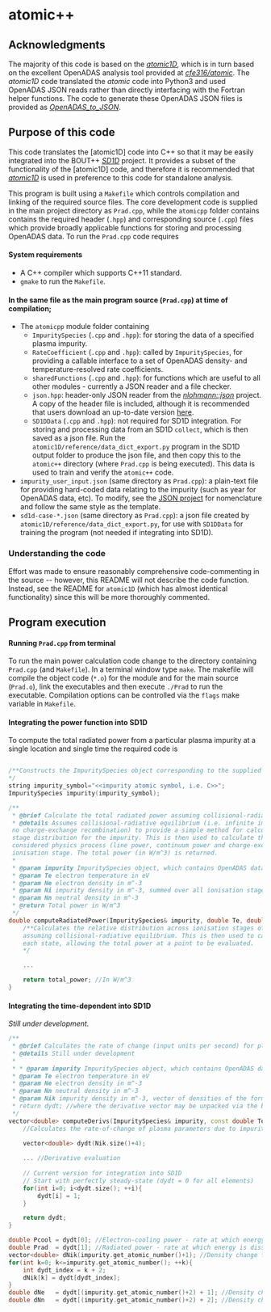 # atomic++
## Acknowledgments

The majority of this code is based on the [_atomic1D_](https://github.com/TBody/atomic1D), which is in turn based on the excellent OpenADAS analysis tool provided at [_cfe316/atomic_](https://github.com/cfe316/atomic). The _atomic1D_ code translated the _atomic_ code into Python3 and used OpenADAS JSON reads rather than directly interfacing with the Fortran helper functions. The code to generate these OpenADAS JSON files is provided as [_OpenADAS\_to\_JSON_](https://github.com/TBody/OpenADAS_to_JSON).

## Purpose of this code  

This code translates the [atomic1D] code into C++ so that it may be easily integrated into the BOUT++ [_SD1D_](https://github.com/boutproject/SD1D) project. It provides a subset of the functionality of the [atomic1D] code, and therefore it is recommended that [_atomic1D_](https://github.com/TBody/atomic1D) is used in preference to this code for standalone analysis.

This program is built using a `Makefile` which controls compilation and linking of the required source files. The core development code is supplied in the main project directory as `Prad.cpp`, while the `atomicpp` folder contains contains the required header (`.hpp`) and corresponding source (`.cpp`) files which provide broadly applicable functions for storing and processing OpenADAS data. To run the `Prad.cpp` code requires

#### System requirements  

* A C++ compiler which supports C++11 standard.
* `gmake` to run the `Makefile`.

#### In the same file as the main program source (`Prad.cpp`) at time of compilation;  

* The `atomicpp` module folder containing
    - `ImpuritySpecies` (`.cpp` and `.hpp`): for storing the data of a specified plasma impurity.
    - `RateCoefficient` (`.cpp` and `.hpp`): called by `ImpuritySpecies`, for providing a callable interface to a set of OpenADAS density- and temperature-resolved rate coefficients.
    - `sharedFunctions` (`.cpp` and `.hpp`): for functions which are useful to all other modules - currently a JSON reader and a file checker.
    - `json.hpp`: header-only JSON reader from the [_nlohmann::json_](https://github.com/nlohmann/json) project. A copy of the header file is included, although it is recommended that users download an up-to-date version [here](https://github.com/nlohmann/json/blob/develop/src/json.hpp).
    - `SD1DData` (`.cpp` and `.hpp`): not required for SD1D integration. For storing and processing data from an SD1D `collect`, which is then saved as a json file. Run the `atomic1D/reference/data_dict_export.py` program in the SD1D output folder to produce the json file, and then copy this to the `atomic++` directory (where `Prad.cpp` is being executed). This data is used to train and verify the `atomic++` code.
* `impurity_user_input.json` (same directory as `Prad.cpp`): a plain-text file for providing hard-coded data relating to the impurity (such as year for OpenADAS data, etc). To modify, see the [JSON project](http://www.json.org) for nomenclature and follow the same style as the template.
* `sd1d-case-*.json` (same directory as `Prad.cpp`): a json file created by `atomic1D/reference/data_dict_export.py`, for use with `SD1DData` for training the program (not needed if integrating into SD1D).

### Understanding the code  
Effort was made to ensure reasonably comprehensive code-commenting in the source -- however, this README will not describe the code function. Instead, see the README for `atomic1D` (which has almost identical functionality) since this will be more thoroughly commented.

## Program execution  

#### Running `Prad.cpp` from terminal  

To run the main power calculation code change to the directory containing `Prad.cpp` (and `Makefile`). In a terminal window type `make`. The makefile will compile the object code (`*.o`) for the module and for the main source (`Prad.o`), link the executables and then execute `./Prad` to run the executable. Compilation options can be controlled via the `flags` make variable in `Makefile`.

#### Integrating the power function into SD1D  
To compute the total radiated power from a particular plasma impurity at a single location and single time the required code is
```cpp

/**Constructs the ImpuritySpecies object corresponding to the supplied impurity_symbol. N.b. this symbol corresponds to a key for the impurity_user_input.json file which records hard-coded OpenADAS parameters.
*/
string impurity_symbol="<<impurity atomic symbol, i.e. C>>";
ImpuritySpecies impurity(impurity_symbol);

/**
 * @brief Calculate the total radiated power assuming collisional-radiative equilibrium
 * @details Assumes collisional-radiative equilibrium (i.e. infinite impurity retention time,  
 no charge-exchange recombination) to provide a simple method for calculating the ionisation  
 stage distribution for the impurity. This is then used to calculate the power due to each  
 considered physics process (line power, continuum power and charge-exchange power) for each
 ionisation stage. The total power (in W/m^3) is returned.
 * 
 * @param impurity ImpuritySpecies object, which contains OpenADAS data on relevant atomic-physics rate-coefficients
 * @param Te electron temperature in eV
 * @param Ne electron density in m^-3
 * @param Ni impurity density in m^-3, summed over all ionisation stages
 * @param Nn neutral density in m^-3
 * @return Total power in W/m^3
 */
double computeRadiatedPower(ImpuritySpecies& impurity, double Te, double Ne, double Ni, double Nn){
    /**Calculates the relative distribution across ionisation stages of the impurity by  
    assuming collisional-radiative equilibrium. This is then used to calculate the density within  
    each state, allowing the total power at a point to be evaluated.
    */

    ...

    return total_power; //In W/m^3
}
```

#### Integrating the time-dependent into SD1D  
*Still under development.*
```cpp
/**
 * @brief Calculates the rate of change (input units per second) for plasma parameters due to OpenADAS atomic physics processes
 * @details Still under development
 * 
 * * @param impurity ImpuritySpecies object, which contains OpenADAS data on relevant atomic-physics rate-coefficients
 * @param Te electron temperature in eV
 * @param Ne electron density in m^-3
 * @param Nn neutral density in m^-3
 * @param Nik impurity density in m^-3, vector of densities of the form [Ni^0, Ni^1+, Ni^2+, ..., Ni^Z+]
 * return dydt; //where the derivative vector may be unpacked via the below code
 */
vector<double> computeDerivs(ImpuritySpecies& impurity, const double Te, const double Ne, const double Nn, const vector<double>& Nik){
    //Calculates the rate-of-change of plasma parameters due to impurity-atomic processes by evaluating impurity population and energy equations based on OpenADAS rate-coefficients.

    vector<double> dydt(Nik.size()+4);
    
    ... //Derivative evaluation
    
    // Current version for integration into SD1D
    // Start with perfectly steady-state (dydt = 0 for all elements)
    for(int i=0; i<dydt.size(); ++i){
        dydt[i] = 1;
    }

    return dydt;
}

double Pcool = dydt[0]; //Electron-cooling power - rate at which energy is lost from the electron population - in W/m^3
double Prad  = dydt[1]; //Radiated power - rate at which energy is dissipated as radiation (for diagnostics) - in W/m^3
vector<double> dNik(impurity.get_atomic_number()+1); //Density change for each ionisation stage of the impurity - in 1/(m^3 s)
for(int k=0; k<=impurity.get_atomic_number(); ++k){
    int dydt_index = k + 2;
    dNik[k] = dydt[dydt_index];
}
double dNe   = dydt[(impurity.get_atomic_number()+2) + 1]; //Density change for electrons due to impurity-atomic processes (perturbation) - in 1/(m^3 s)
double dNn   = dydt[(impurity.get_atomic_number()+2) + 2]; //Density change for neutrals due to impurity-atomic processes (perturbation) - in 1/(m^3 s)
```


